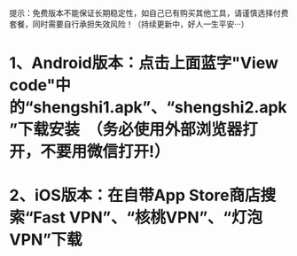 提示：免费版本不能保证长期稳定性，如自己已有购买其他工具，请谨慎选择付费套餐，同时需要自行承担失效风险！（持续更新中，好人一生平安···）

# 1、Android版本：点击上面蓝字"View code"中的“shengshi1.apk”、“shengshi2.apk”下载安装  （务必使用外部浏览器打开，不要用微信打开!）
# 2、iOS版本：在自带App Store商店搜索“Fast VPN”、“核桃VPN”、“灯泡VPN”下载
